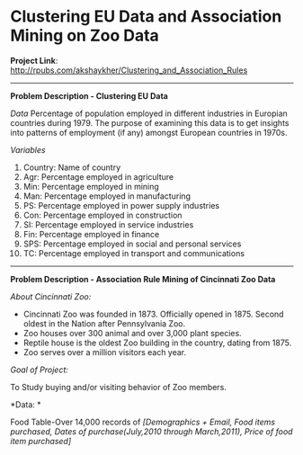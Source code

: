 # Clustering EU Data and Association Mining on Zoo Data

**Project Link**:
http://rpubs.com/akshaykher/Clustering_and_Association_Rules

***

**Problem Description - Clustering EU Data**

*Data*
Percentage of population employed in different industries in Europian countries during 1979. The purpose of examining this data is to get insights into patterns of employment (if any) amongst European countries in 1970s.

*Variables*

1. Country: Name of country
2. Agr: Percentage employed in agriculture
3. Min: Percentage employed in mining
4. Man: Percentage employed in manufacturing
5. PS: Percentage employed in power supply industries
6. Con: Percentage employed in construction
7. SI: Percentage employed in service industries
8. Fin: Percentage employed in finance
9. SPS: Percentage employed in social and personal services
10. TC: Percentage employed in transport and communications

***

**Problem Description - Association Rule Mining of Cincinnati Zoo Data**

*About Cincinnati Zoo:*

* Cincinnati Zoo was founded in 1873. Officially opened in 1875. Second oldest in the Nation after Pennsylvania Zoo. 
* Zoo houses over 300  animal and over 3,000 plant species.
* Reptile house is the oldest Zoo building in the country, dating from 1875. 
* Zoo serves over a million visitors each year. 

*Goal of Project:*

To Study buying and/or visiting behavior of Zoo members.

*Data: *

Food Table-Over 14,000  records of *[Demographics + Email, Food items purchased, Dates of purchase(July,2010 through March,2011), Price of food item purchased]*

